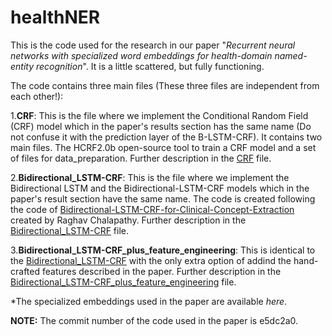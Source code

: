 # healthNER

This is the code used for the research in our paper "_Recurrent neural networks with specialized word embeddings for health-domain named-entity recognition_".
It is a little scattered, but fully functioning.

The code contains three main files (These three files are independent from each other!):

1.__CRF__: This is the file where we implement the Conditional Random Field (CRF) model which in the paper's results section has the same name (Do not confuse it with the prediction layer of the B-LSTM-CRF). It contains two main files. The HCRF2.0b open-source tool to train a CRF model and a set of files for data_preparation. Further description in the [CRF] file.

2.__Bidirectional_LSTM-CRF__: This is the file where we implement the Bidirectional LSTM and the Bidirectional-LSTM-CRF models which in the paper's result section have the same name. The code is created following the code of [Bidirectional-LSTM-CRF-for-Clinical-Concept-Extraction] created by Raghav Chalapathy. Further description in the [Bidirectional_LSTM-CRF] file.

3.__Bidirectional_LSTM-CRF_plus_feature_engineering__: This is identical to the [Bidirectional_LSTM-CRF] with the only extra option of addind the hand-crafted features described in the paper. Further description in the [Bidirectional_LSTM-CRF_plus_feature_engineering] file.

*The specialized embeddings used in the paper are available _here_.

__NOTE:__ The commit number of the code used in the paper is e5dc2a0. 


[CRF]: https://github.com/ijauregiCMCRC/healthNER/tree/master/CRF
[Bidirectional-LSTM-CRF-for-Clinical-Concept-Extraction]: https://github.com/raghavchalapathy/Bidirectional-LSTM-CRF-for-Clinical-Concept-Extraction
[Bidirectional_LSTM-CRF]: https://github.com/ijauregiCMCRC/healthNER/tree/master/Bidirectional_LSTM-CRF
[Bidirectional_LSTM-CRF_plus_feature_engineering]: https://github.com/ijauregiCMCRC/healthNER/tree/master/Bidirectional_LSTM-CRF_plus_feature_engineering
[here]: https://drive.google.com/file/d/10q44E0tHHvIjeuv1JPis0Y3MaVMso5ZM/view?usp=sharing
